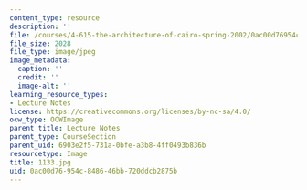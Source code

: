 ```yaml
---
content_type: resource
description: ''
file: /courses/4-615-the-architecture-of-cairo-spring-2002/0ac00d76954c848646bb720ddcb2875b_1133.jpg
file_size: 2028
file_type: image/jpeg
image_metadata:
  caption: ''
  credit: ''
  image-alt: ''
learning_resource_types:
- Lecture Notes
license: https://creativecommons.org/licenses/by-nc-sa/4.0/
ocw_type: OCWImage
parent_title: Lecture Notes
parent_type: CourseSection
parent_uid: 6903e2f5-731a-0bfe-a3b8-4ff0493b836b
resourcetype: Image
title: 1133.jpg
uid: 0ac00d76-954c-8486-46bb-720ddcb2875b
---
```

